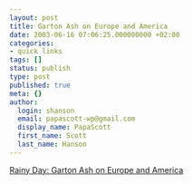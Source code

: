 ```yaml
---
layout: post
title: Garton Ash on Europe and America
date: 2003-06-16 07:06:25.000000000 +02:00
categories:
- quick links
tags: []
status: publish
type: post
published: true
meta: {}
author:
  login: shanson
  email: papascott-wp@gmail.com
  display_name: PapaScott
  first_name: Scott
  last_name: Hanson
---
```

<p><a title="an optimistic view of a Europe whose relationship with the United States is based on friendship" href="http://www.eamonn.com/archives/000482.html">Rainy Day: Garton Ash on Europe and America</a></p>
